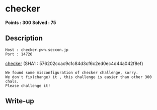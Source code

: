 # checker

**Points : 300**
**Solved : 75**

## Description

	Host : checker.pwn.seccon.jp
	Port : 14726

[checker](checker) (SHA1 : 576202ccac9c1c84d3cf6c2ed0ec4d44a042f8ef)

	We found some misconfiguration of checker challenge, sorry.
	We don't fix(change) it , this challenge is easier than other 300 chals.
	Please challenge it!

## Write-up

